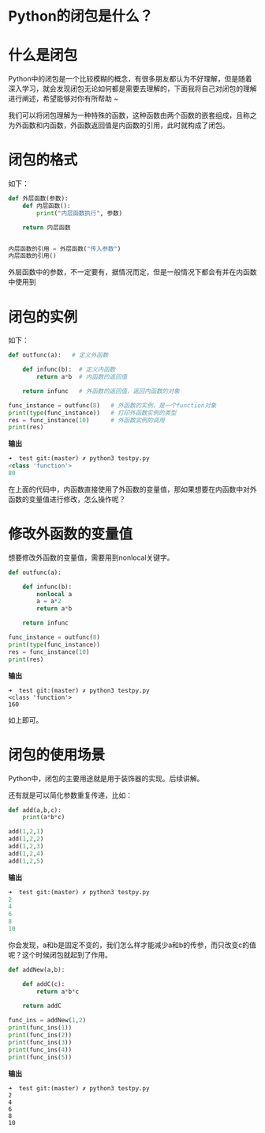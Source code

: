 # Python的闭包是什么？


# 什么是闭包


Python中的闭包是一个比较模糊的概念，有很多朋友都认为不好理解，但是随着深入学习，就会发现闭包无论如何都是需要去理解的，下面我将自己对闭包的理解进行阐述，希望能够对你有所帮助 ~



我们可以将闭包理解为一种特殊的函数，这种函数由两个函数的嵌套组成，且称之为外函数和内函数，外函数返回值是内函数的引用，此时就构成了闭包。





# 闭包的格式



如下：

```py
def 外层函数(参数):
    def 内层函数():
        print("内层函数执行", 参数)

    return 内层函数


内层函数的引用 = 外层函数("传入参数")
内层函数的引用()
```

外层函数中的参数，不一定要有，据情况而定，但是一般情况下都会有并在内函数中使用到



# 闭包的实例


如下：

```py
def outfunc(a):   # 定义外函数

    def infunc(b):  # 定义内函数
        return a*b  # 内函数的返回值

    return infunc   # 外函数的返回值，返回内函数的对象

func_instance = outfunc(8)   # 外函数的实例，是一个function对象
print(type(func_instance))   # 打印外函数实例的类型
res = func_instance(10)      # 外函数实例的调用
print(res)
```

**输出**

```py
➜  test git:(master) ✗ python3 testpy.py
<class 'function'>
80
```

在上面的代码中，内函数直接使用了外函数的变量值，那如果想要在内函数中对外函数的变量值进行修改，怎么操作呢？


# 修改外函数的变量值


想要修改外函数的变量值，需要用到nonlocal关键字。

```py
def outfunc(a):

    def infunc(b):
        nonlocal a
        a = a*2
        return a*b

    return infunc

func_instance = outfunc(8)
print(type(func_instance))
res = func_instance(10)
print(res)
```

**输出**

```
➜  test git:(master) ✗ python3 testpy.py
<class 'function'>
160
```

如上即可。


# 闭包的使用场景


Python中，闭包的主要用途就是用于装饰器的实现。后续讲解。


还有就是可以简化参数重复传递，比如：

```py
def add(a,b,c):
    print(a*b*c)

add(1,2,1)
add(1,2,2)
add(1,2,3)
add(1,2,4)
add(1,2,5)
```

**输出**

```py
➜  test git:(master) ✗ python3 testpy.py 
2
4
6
8
10
```

你会发现，a和b是固定不变的，我们怎么样才能减少a和b的传参，而只改变c的值呢？这个时候闭包就起到了作用。


```py
def addNew(a,b):

    def addC(c):
        return a*b*c

    return addC
            
func_ins = addNew(1,2)
print(func_ins(1))
print(func_ins(2))
print(func_ins(3))
print(func_ins(4))
print(func_ins(5))
```

**输出**

```
➜  test git:(master) ✗ python3 testpy.py
2
4
6
8
10
```
